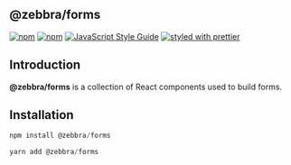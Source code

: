 ## @zebbra/forms

[![npm](https://img.shields.io/npm/dm/@zebbra/hocs.svg)](https://www.npmjs.com/package/@zebbra/forms)
[![npm](https://img.shields.io/npm/v/@zebbra/hocs.svg)](https://www.npmjs.com/package/@zebbra/forms)
[![JavaScript Style Guide](https://img.shields.io/badge/code_style-standard-brightgreen.svg)](https://standardjs.com)
[![styled with prettier](https://img.shields.io/badge/styled_with-prettier-ff69b4.svg)](https://github.com/prettier/prettier)

## Introduction

**@zebbra/forms** is a collection of React components used to build forms.

## Installation

```js static
npm install @zebbra/forms
```
```js static
yarn add @zebbra/forms
```